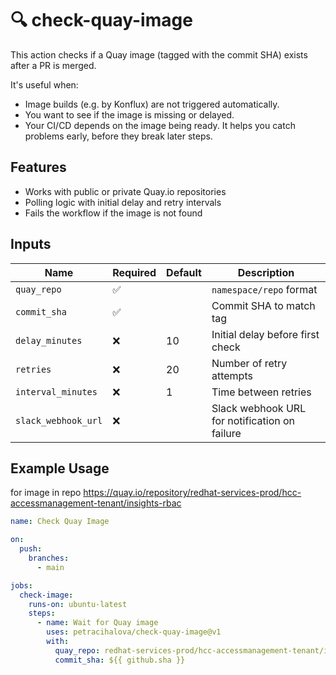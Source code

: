 # 🔍 check-quay-image

This action checks if a Quay image (tagged with the commit SHA) exists after a PR is merged.

It's useful when:

* Image builds (e.g. by Konflux) are not triggered automatically.
* You want to see if the image is missing or delayed.
* Your CI/CD depends on the image being ready.
It helps you catch problems early, before they break later steps.

## Features

- Works with public or private Quay.io repositories
- Polling logic with initial delay and retry intervals
- Fails the workflow if the image is not found

## Inputs

| Name               | Required | Default | Description |
|--------------------|----------|---------|-------------|
| `quay_repo`        | ✅       |         | `namespace/repo` format |
| `commit_sha`       | ✅       |         | Commit SHA to match tag |
| `delay_minutes`    | ❌       | 10      | Initial delay before first check |
| `retries`          | ❌       | 20      | Number of retry attempts |
| `interval_minutes` | ❌       | 1       | Time between retries |
| `slack_webhook_url`| ❌       |         | Slack webhook URL for notification on failure |

<!-- | `quay_private`     | ❌       | false   | Set to `"true"` if repo is private |
| `quay_token`       | ❌       |         | Quay API token (used only if private) | -->

## Example Usage
for image in repo https://quay.io/repository/redhat-services-prod/hcc-accessmanagement-tenant/insights-rbac 

```yaml
name: Check Quay Image

on:
  push:
    branches:
      - main

jobs:
  check-image:
    runs-on: ubuntu-latest
    steps:
      - name: Wait for Quay image
        uses: petracihalova/check-quay-image@v1
        with:
          quay_repo: redhat-services-prod/hcc-accessmanagement-tenant/insights-rbac
          commit_sha: ${{ github.sha }}
